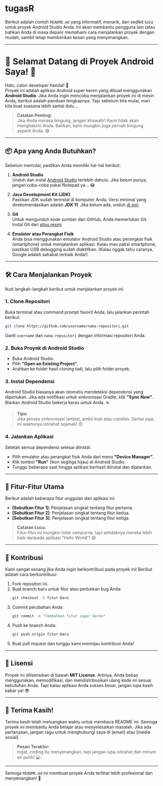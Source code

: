# tugasR
Berikut adalah contoh `README.md` yang informatif, menarik, dan sedikit lucu untuk proyek Android Studio Anda. Ini akan membantu pengguna lain (atau bahkan Anda di masa depan) memahami cara menjalankan proyek dengan mudah, sambil tetap memberikan kesan yang menyenangkan.

---

# 🚀 **Selamat Datang di Proyek Android Saya!** 🎉

Halo, calon developer handal! 👋  
Proyek ini adalah aplikasi Android super keren yang dibuat menggunakan **Android Studio**. Jika Anda ingin mencoba menjalankan proyek ini di mesin Anda, berikut adalah panduan lengkapnya. Tapi sebelum kita mulai, mari kita buat suasana lebih santai dulu...

> **Catatan Penting:**  
> Jika Anda merasa bingung, jangan khawatir! Kami tidak akan menghakimi Anda. Bahkan, kami mungkin juga pernah bingung seperti Anda. 😅  

---

## 📦 **Apa yang Anda Butuhkan?**

Sebelum memulai, pastikan Anda memiliki hal-hal berikut:

1. **Android Studio**  
   Unduh dan instal [Android Studio](https://developer.android.com/studio) terlebih dahulu. Jika belum punya, jangan coba-coba pakai Notepad ya... 😂

2. **Java Development Kit (JDK)**  
   Pastikan JDK sudah terinstal di komputer Anda. Versi minimal yang direkomendasikan adalah **JDK 11**. Jika belum ada, unduh [di sini](https://www.oracle.com/java/technologies/javase-jdk11-downloads.html).

3. **Git**  
   Untuk mengunduh kode sumber dari GitHub, Anda memerlukan Git. Instal Git dari [situs resmi](https://git-scm.com/).

4. **Emulator atau Perangkat Fisik**  
   Anda bisa menggunakan emulator Android Studio atau perangkat fisik (smartphone) untuk menjalankan aplikasi. Kalau mau pakai smartphone, pastikan USB debugging sudah diaktifkan. (Kalau nggak tahu caranya, Google adalah sahabat terbaik Anda!)

---

## 🛠️ **Cara Menjalankan Proyek**

Ikuti langkah-langkah berikut untuk menjalankan proyek ini:

### 1. **Clone Repositori**
Buka terminal atau command prompt favorit Anda, lalu jalankan perintah berikut:
```bash
git clone https://github.com/username/nama-repositori.git
```
Ganti `username` dan `nama-repositori` dengan informasi repositori Anda.

### 2. **Buka Proyek di Android Studio**
- Buka Android Studio.
- Pilih **"Open an Existing Project"**.
- Arahkan ke folder hasil cloning tadi, lalu pilih folder proyek.

### 3. **Instal Dependensi**
Android Studio biasanya akan otomatis mendeteksi dependensi yang diperlukan. Jika ada notifikasi untuk sinkronisasi Gradle, klik **"Sync Now"**. Biarkan Android Studio bekerja keras untuk Anda. ☕

> **Tips:**  
> Jika proses sinkronisasi lambat, ambil kopi atau camilan. Santai saja, ini waktunya istirahat sejenak! 😊

### 4. **Jalankan Aplikasi**
Setelah semua dependensi selesai diinstal:
- Pilih emulator atau perangkat fisik Anda dari menu **"Device Manager"**.
- Klik tombol **"Run"** (ikon segitiga hijau) di Android Studio.
- Tunggu beberapa saat hingga aplikasi berhasil diinstal dan dijalankan.

---

## 🌟 **Fitur-Fitur Utama**

Berikut adalah beberapa fitur unggulan dari aplikasi ini:
- **[Sebutkan Fitur 1]**: Penjelasan singkat tentang fitur pertama.
- **[Sebutkan Fitur 2]**: Penjelasan singkat tentang fitur kedua.
- **[Sebutkan Fitur 3]**: Penjelasan singkat tentang fitur ketiga.

> **Catatan Lucu:**  
> Fitur-fitur ini mungkin tidak sempurna, tapi setidaknya mereka lebih baik daripada aplikasi "Hello World"! 😄

---

## 🤝 **Kontribusi**

Kami sangat senang jika Anda ingin berkontribusi pada proyek ini! Berikut adalah cara berkontribusi:
1. Fork repositori ini.
2. Buat branch baru untuk fitur atau perbaikan bug Anda:
   ```bash
   git checkout -b fitur-baru
   ```
3. Commit perubahan Anda:
   ```bash
   git commit -m "Tambahkan fitur super keren"
   ```
4. Push ke branch Anda:
   ```bash
   git push origin fitur-baru
   ```
5. Buat pull request dan tunggu kami meninjau kontribusi Anda!

---

## 📜 **Lisensi**

Proyek ini dilisensikan di bawah **MIT License**. Artinya, Anda bebas menggunakan, memodifikasi, dan mendistribusikan ulang kode ini sesuai kebutuhan Anda. Tapi kalau aplikasi Anda sukses besar, jangan lupa kasih kabar ya! 😎

---

## 🙏 **Terima Kasih!**

Terima kasih telah meluangkan waktu untuk membaca README ini. Semoga proyek ini membantu Anda belajar atau menyelesaikan masalah. Jika ada pertanyaan, jangan ragu untuk menghubungi saya di [email] atau [media sosial].

> **Pesan Terakhir:**  
> Ingat, coding itu menyenangkan, tapi jangan lupa istirahat dan minum air putih! 💻💧  

---

Semoga `README.md` ini membuat proyek Anda terlihat lebih profesional dan menyenangkan! 🚀
